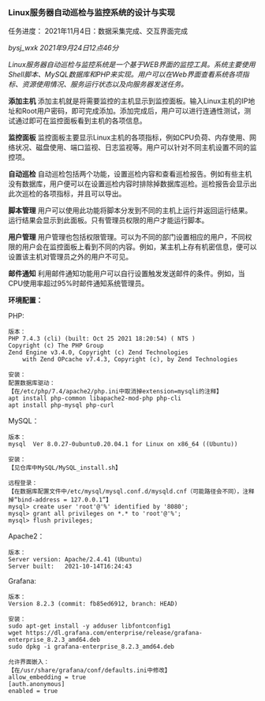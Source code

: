 ### Linux服务器自动巡检与监控系统的设计与实现

任务进度：
    2021年11月4日：数据采集完成、交互界面完成

 _bysj_wxk 2021年9月24日12点46分_ 

 _Linux服务器自动巡检与监控系统是一个基于WEB界面的监控工具。系统主要使用Shell脚本、MySQL数据库和PHP来实现。用户可以在Web界面查看系统各项指标、资源使用情况、服务运行状态以及向服务器发送任务。_ 

 **添加主机**  添加主机就是将需要监控的主机显示到监控面板。输入Linux主机的IP地址和Root用户密码，即可完成添加。添加完成后，用户可以进行连通性测试，测试通过即可在监控面板看到主机的各项信息。

 **监控面板**  监控面板主要显示Linux主机的各项指标，例如CPU负荷、内存使用、网络状况、磁盘使用、端口监视、日志监视等。用户可以针对不同主机设置不同的监控项。

 **自动巡检**  自动巡检包括两个功能，设置巡检内容和查看巡检报告。例如有些主机没有数据库，用户便可以在设置巡检内容时排除掉数据库巡检。巡检报告会显示出此次巡检的各项指标，并且可以导出。

 **脚本管理**  用户可以使用此功能将脚本分发到不同的主机上运行并返回运行结果。运行结果会显示到此面板。只有管理员权限的用户才能运行脚本。

 **用户管理**  用户管理也包括权限管理。可以为不同的部门设置相应的用户，不同权限的用户会在监控面板上看到不同的内容。例如，某主机上存有机密信息，便可以设置该主机对管理员之外的用户不可见。

 **邮件通知**  利用邮件通知功能用户可以自行设置触发发送邮件的条件。例如，当CPU使用率超过95%时邮件通知系统管理员。

**环境配置：**

PHP:

```
版本：
PHP 7.4.3 (cli) (built: Oct 25 2021 18:20:54) ( NTS )
Copyright (c) The PHP Group
Zend Engine v3.4.0, Copyright (c) Zend Technologies
    with Zend OPcache v7.4.3, Copyright (c), by Zend Technologies

安装：
配置数据库驱动：
【在/etc/php/7.4/apache2/php.ini中取消掉extension=mysqli的注释】
apt install php-common libapache2-mod-php php-cli
apt install php-mysql php-curl
```

MySQL：

```
版本：
mysql  Ver 8.0.27-0ubuntu0.20.04.1 for Linux on x86_64 ((Ubuntu))

安装：
【见仓库中MySQL/MySQL_install.sh】

远程登录：
【在数据库配置文件中/etc/mysql/mysql.conf.d/mysqld.cnf（可能路径会不同），注释掉“bind-address = 127.0.0.1”】
mysql> create user 'root'@'%' identified by '8080';
mysql> grant all privileges on *.* to 'root'@'%';
mysql> flush privileges;
```



Apache2：

```
版本：
Server version: Apache/2.4.41 (Ubuntu)
Server built:   2021-10-14T16:24:43
```

Grafana:
```
版本：
Version 8.2.3 (commit: fb85ed6912, branch: HEAD)

安装：
sudo apt-get install -y adduser libfontconfig1
wget https://dl.grafana.com/enterprise/release/grafana-enterprise_8.2.3_amd64.deb
sudo dpkg -i grafana-enterprise_8.2.3_amd64.deb

允许界面嵌入：
【在/usr/share/grafana/conf/defaults.ini中修改】
allow_embedding = true
[auth.anonymous]
enabled = true
```